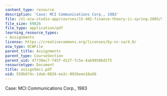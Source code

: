 ```yaml
---
content_type: resource
description: 'Case: MCI Communications Corp., 1983'
file: /ol-ocw-studio-app/courses/15-402-finance-theory-ii-spring-2003/558b674c1dab0826ee2c0926eee16a56_assign5mci.pdf
file_size: 69826
file_type: application/pdf
learning_resource_types:
- Assignments
license: https://creativecommons.org/licenses/by-nc-sa/4.0/
ocw_type: OCWFile
parent_title: Assignments
parent_type: CourseSection
parent_uid: 47739ec7-f45f-d12f-fc5e-4ab9950bd1f5
resourcetype: Document
title: assign5mci.pdf
uid: 558b674c-1dab-0826-ee2c-0926eee16a56
---
```

Case: MCI Communications Corp., 1983